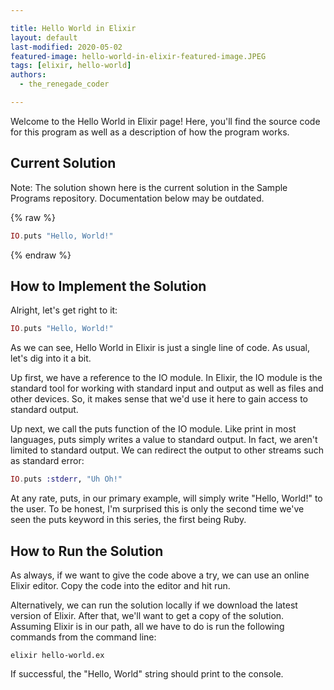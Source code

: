 ```yaml
---

title: Hello World in Elixir
layout: default
last-modified: 2020-05-02
featured-image: hello-world-in-elixir-featured-image.JPEG
tags: [elixir, hello-world]
authors:
  - the_renegade_coder

---
```


Welcome to the Hello World in Elixir page! Here, you'll find the source code for this program as well as a description of how the program works.

## Current Solution

Note: The solution shown here is the current solution in the Sample Programs repository. Documentation below may be outdated.

{% raw %}

```Elixir
IO.puts "Hello, World!"

```

{% endraw %}

## How to Implement the Solution

Alright, let's get right to it:

```elixir
IO.puts "Hello, World!"
```

As we can see, Hello World in Elixir is just a single line of 
code. As usual, let's dig into it a bit.

Up first, we have a reference to the IO module. In Elixir, the IO 
module is the standard tool for working with standard input and 
output as well as files and other devices. So, it makes sense that 
we'd use it here to gain access to standard output.

Up next, we call the puts function of the IO module. Like print in 
most languages, puts simply writes a value to standard output. In 
fact, we aren't limited to standard output. We can redirect the output 
to other streams such as standard error:

```elixir
IO.puts :stderr, "Uh Oh!"
```

At any rate, puts, in our primary example, will simply write "Hello, 
World!" to the user. To be honest, I'm surprised this is only the 
second time we've seen the puts keyword in this series, the first being 
Ruby.


## How to Run the Solution

As always, if we want to give the code above a try, we can use an online 
Elixir editor. Copy the code into the editor and hit run.

Alternatively, we can run the solution locally if we download the latest 
version of Elixir. After that, we'll want to get a copy of the solution. 
Assuming Elixir is in our path, all we have to do is run the following 
commands from the command line:

```shell
elixir hello-world.ex
```

If successful, the "Hello, World" string should print to the console.
